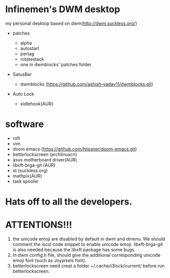 # Infinemen's DWM desktop
my personal desktop based on dwm(http://dwm.suckless.org/)

  - patches
    - alpha
    - autostart
    - pertag
    - rotatestack
    - one in dwmblocks' patches folder

  - SatusBar
    - dwmblocks (https://github.com/ashish-yadav11/dwmblocks.git)

  - Auto Lock
    - xidlehook(AUR)

# software
  - rofi
  - vim
  - doom emacs (https://github.com/hlissner/doom-emacs.git)
  - betterlockscreen (archlinuxcn)
  - asus motherboard driver(AUR)
  - libxft-brga-git (AUR)
  - st (suckless.org)
  - mathpix(AUR)
  - task spooler

# Hats off to all the developers. 

# ATTENTIONS!!!
1. the unicode emoji are disabled by default in dwm and dmenu. We should comment the iscol code snippet to enable unicode emoji. libxft-brga-git is also needed because the libxft package has some bugs.
2. In dwm config.h file, should give the additional corresponding unicode emoji font (such as Joypixels font).
3. betterlockscreen need creat a folder ~/.cache/i3lock/current/ before run betterlockscreen.

